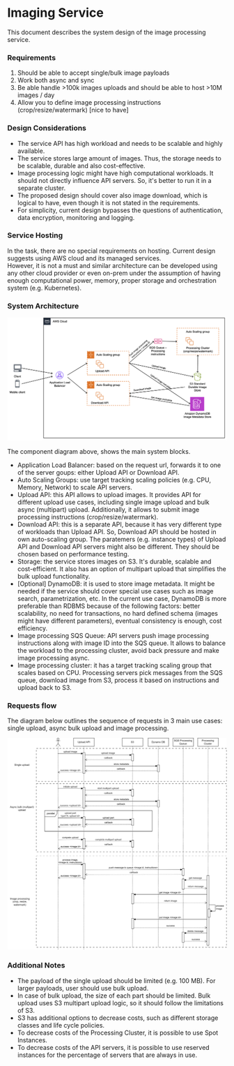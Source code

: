 # Imaging Service

This document describes the system design of the image processing service.

### Requirements

1. Should be able to accept single/bulk image payloads 
2. Work both async and sync
3. Be able handle >100k images uploads and should be able to host >10M images / day
4. Allow you to define image processing instructions (crop/resize/watermark) [nice to have]

### Design Considerations

- The service API has high workload and needs to be scalable and highly available.
- The service stores large amount of images. Thus, the storage needs to be scalable, durable and also cost-effective. 
- Image processing logic might have high computational workloads. It should not directly influence API servers. So, it's 
better to run it in a separate cluster.
- The proposed design should cover also image download, which is logical to have, even though it is not stated in the requirements.
- For simplicity, current design bypasses the questions of authentication, data encryption, monitoring and logging. 

### Service Hosting

In the task, there are no special requirements on hosting. Current design suggests using AWS cloud and its managed 
services.  
However, it is not a must and similar architecture can be developed using any other cloud provider or even on-prem under 
the assumption of having enough computational power, memory, proper storage and orchestration system (e.g. Kubernetes).

### System Architecture
![Component diagram](./component-diagram.png)

The component diagram above, shows the main system blocks.

- Application Load Balancer: based on the request url, forwards it to one of the server goups: either Upload API or
Download API. 
- Auto Scaling Groups: use target tracking scaling policies (e.g. CPU, Memory, Network) to scale API servers. 
- Upload API: this API allows to upload images. It provides API for different upload use cases, including single image 
upload and bulk async (multipart) upload. Additionally, it allows to submit image processing 
instructions (crop/resize/watermark).  
- Download API: this is a separate API, because it has very different type of workloads than Upload API. So, Download 
API should be hosted in own auto-scaling group. The paratemers (e.g. instance types) of Upload API and Download API 
servers might also be different. They should be chosen based on performance testing. 
- Storage: the service stores images on S3. It's durable, scalable and cost-efficient. It also has an option of
multipart upload that simplifies the bulk upload functionality.
- [Optional] DynamoDB: it is used to store image metadata. It might be needed if the service should cover 
special use cases such as image search, parametrization, etc. In the current use case, DynamoDB is more preferable than 
RDBMS because of the following factors: better scalability, no need for transactions, no hard defined schema 
(images might have different parameters), eventual consistency is enough, cost efficiency.
- Image processing SQS Queue: API servers push image processing instructions along with image ID into the SQS queue. It 
allows to balance the workload to the processing cluster, avoid back pressure and make image processing async. 
- Image processing cluster: it has a target tracking scaling group that scales based on CPU. Processing servers pick 
messages from the SQS queue, download image from S3, process it based on instructions and upload back to S3. 

### Requests flow

The diagram below outlines the sequence of requests in 3 main use cases: single upload, async bulk upload and image 
processing.

![Sequence diagram](./image-service-sequence.png)

### Additional Notes

- The payload of the single upload should be limited (e.g. 100 MB). For larger payloads, user should use bulk upload.
- In case of bulk upload, the size of each part should be limited. Bulk upload uses S3 multipart upload logic, so it 
should follow the limitations of S3. 
- S3 has additional options to decrease costs, such as different storage classes and life cycle policies. 
- To decrease costs of the Processing Cluster, it is possible to use Spot Instances.
- To decrease costs of the API servers, it is possible to use reserved instances for the percentage of servers that are 
always in use.
